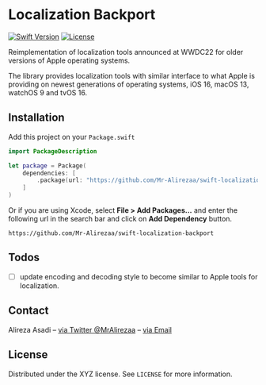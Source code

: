 # Localization Backport

[![Swift Version][swift-image]][swift-url]
[![License][license-image]][license-url]

Reimplementation of localization tools announced at WWDC22 for older versions of Apple operating systems.

The library provides localization tools with similar interface to what Apple is providing on newest generations of operating systems, iOS 16, macOS 13, watchOS 9 and tvOS 16.

## Installation

Add this project on your `Package.swift`

```swift
import PackageDescription

let package = Package(
    dependencies: [
        .package(url: "https://github.com/Mr-Alirezaa/swift-localization-backport", from: "0.0.1")
    ]
)
```

Or if you are using Xcode, select __File > Add Packages...__ and enter the following url in the search bar and click on __Add Dependency__ button.

```
https://github.com/Mr-Alirezaa/swift-localization-backport
```

## Todos

- [ ] update encoding and decoding style to become similar to Apple tools for localization.

## Contact

Alireza Asadi – [via Twitter @MrAlirezaa](https://twitter.com/MrAlirezaa) – [via Email](alireza.asadi.36@gmail.com)

## License

Distributed under the XYZ license. See ``LICENSE`` for more information.

[swift-image]:https://img.shields.io/badge/swift-5.7-orange.svg
[swift-url]: https://swift.org/
[license-image]: https://img.shields.io/badge/License-MIT-blue.svg
[license-url]: LICENSE
